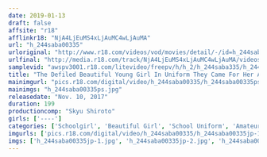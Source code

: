 ```yaml
---
date: 2019-01-13
draft: false
affsite: "r18"
afflinkr18: "NjA4LjEuMS4xLjAuMC4wLjAuMA"
url: "h_244saba00335"
urloriginal: "http://www.r18.com/videos/vod/movies/detail/-/id=h_244saba00335"
urlfinal: "http://media.r18.com/track/NjA4LjEuMS4xLjAuMC4wLjAuMA/videos/vod/movies/detail/-/id=h_244saba00335"
samplevid: "awspv3001.r18.com/litevideo/freepv/h/h_2/h_244saba335/h_244saba335_dmb_w.mp4"
title: "The Defiled Beautiful Young Girl In Uniform They Came For Her After School vol. 001"
mainimgurl: "pics.r18.com/digital/video/h_244saba00335/h_244saba00335ps.jpg"
mainimgs: "h_244saba00335ps.jpg"
releasedate: "Nov. 10, 2017"
duration: 199
productioncomp: "Skyu Shiroto"
girls: ['----']
categories: ['Schoolgirl', 'Beautiful Girl', 'School Uniform', 'Amateur', 'Creampie', 'Hi-Def']
imgurls: ['pics.r18.com/digital/video/h_244saba00335/h_244saba00335jp-1.jpg', 'pics.r18.com/digital/video/h_244saba00335/h_244saba00335jp-2.jpg', 'pics.r18.com/digital/video/h_244saba00335/h_244saba00335jp-3.jpg', 'pics.r18.com/digital/video/h_244saba00335/h_244saba00335jp-4.jpg', 'pics.r18.com/digital/video/h_244saba00335/h_244saba00335jp-5.jpg', 'pics.r18.com/digital/video/h_244saba00335/h_244saba00335jp-6.jpg', 'pics.r18.com/digital/video/h_244saba00335/h_244saba00335jp-7.jpg', 'pics.r18.com/digital/video/h_244saba00335/h_244saba00335jp-8.jpg', 'pics.r18.com/digital/video/h_244saba00335/h_244saba00335jp-9.jpg', 'pics.r18.com/digital/video/h_244saba00335/h_244saba00335jp-10.jpg', 'pics.r18.com/digital/video/h_244saba00335/h_244saba00335jp-11.jpg', 'pics.r18.com/digital/video/h_244saba00335/h_244saba00335jp-12.jpg', 'pics.r18.com/digital/video/h_244saba00335/h_244saba00335jp-13.jpg', 'pics.r18.com/digital/video/h_244saba00335/h_244saba00335jp-14.jpg', 'pics.r18.com/digital/video/h_244saba00335/h_244saba00335jp-15.jpg', 'pics.r18.com/digital/video/h_244saba00335/h_244saba00335jp-16.jpg', 'pics.r18.com/digital/video/h_244saba00335/h_244saba00335jp-17.jpg', 'pics.r18.com/digital/video/h_244saba00335/h_244saba00335jp-18.jpg', 'pics.r18.com/digital/video/h_244saba00335/h_244saba00335jp-19.jpg', 'pics.r18.com/digital/video/h_244saba00335/h_244saba00335jp-20.jpg']
imgs: ['h_244saba00335jp-1.jpg', 'h_244saba00335jp-2.jpg', 'h_244saba00335jp-3.jpg', 'h_244saba00335jp-4.jpg', 'h_244saba00335jp-5.jpg', 'h_244saba00335jp-6.jpg', 'h_244saba00335jp-7.jpg', 'h_244saba00335jp-8.jpg', 'h_244saba00335jp-9.jpg', 'h_244saba00335jp-10.jpg', 'h_244saba00335jp-11.jpg', 'h_244saba00335jp-12.jpg', 'h_244saba00335jp-13.jpg', 'h_244saba00335jp-14.jpg', 'h_244saba00335jp-15.jpg', 'h_244saba00335jp-16.jpg', 'h_244saba00335jp-17.jpg', 'h_244saba00335jp-18.jpg', 'h_244saba00335jp-19.jpg', 'h_244saba00335jp-20.jpg']
---
```

